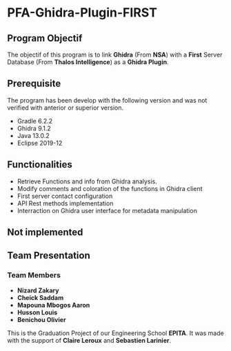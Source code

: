 # PFA-Ghidra-Plugin-FIRST

## Program Objectif
The objectif of this program is to link **Ghidra** (From **NSA**) with a **First** Server Database (From **Thalos Intelligence**) as a **Ghidra Plugin**.

## Prerequisite
The program has been develop with the following version and was not verified with anterior or superior version.
- Gradle 6.2.2
- Ghidra 9.1.2
- Java 13.0.2
- Eclipse 2019-12

## Functionalities
- Retrieve Functions and info from Ghidra analysis.
- Modify comments and coloration of the functions in Ghidra client
- First server contact configuration
- API Rest methods implementation
- Interraction on Ghidra user interface for metadata manipulation

## Not implemented

## Team Presentation

### Team Members
- **Nizard Zakary**
- **Cheick Saddam**
- **Mapouna Mbogos Aaron**
- **Husson Louis**
- **Benichou Olivier**

This is the Graduation Project of our Engineering School **EPITA**. It was made with the support of **Claire Leroux** and **Sebastien Larinier**.
